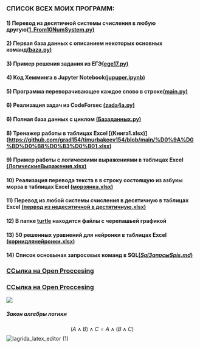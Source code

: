 <!-- some text [link](https://google.com)
![minion](https://sd.keepcalms.com/i/eat-drink-put-your-cup-in-the-dishwasher.png) -->
### **СПИСОК ВСЕХ МОИХ ПРОГРАММ:**
#### 1) Перевод из десятичной системы счисления в любую другую[(**1_From10NumSystem.py**)](https://github.com/grad154/timurbakeev154/blob/main/1_From10NumSystem.py)
#### 2) Первая база данных с описанием некоторых основных команд[(**baza.py**)](https://github.com/grad154/timurbakeev154/blob/main/baza.py)
#### 3) Пример решения задания из ЕГЭ[(**ege17.py**)](https://github.com/grad154/timurbakeev154/blob/main/ege17.py)
#### 4) Код Хемминга в Jupyter Notebook[(**jupuper.ipynb**)](https://github.com/grad154/timurbakeev154/blob/main/jupuper.ipynb)
#### 5) Программа переворачивающее каждое слово в строке[(**main.py**)](https://github.com/grad154/timurbakeev154/blob/main/main.py)
#### 6) Реализация задач из CodeForsec [(**zada4a.py**)](https://github.com/grad154/timurbakeev154/blob/main/zada4a.py)
#### 6) Полная база данных с циклом [(**Базаданных.py**)](https://github.com/grad154/timurbakeev154/blob/main/%D0%91%D0%B0%D0%B7%D0%B0%D0%B4%D0%B0%D0%BD%D0%BD%D1%8B%D1%85.py)
#### 8) Тренажер работы в таблицах Excel [(**Книга1.xlsx**)] (https://github.com/grad154/timurbakeev154/blob/main/%D0%9A%D0%BD%D0%B8%D0%B3%D0%B01.xlsx)
#### 9) Пример работы с логическими выражениями в таблицах Excel  [(**ЛогическиеВыражения.xlsx**)](https://github.com/grad154/timurbakeev154/blob/main/%D0%9B%D0%BE%D0%B3%D0%B8%D1%87%D0%B5%D1%81%D0%BA%D0%B8%D0%B5%D0%92%D1%8B%D1%80%D0%B0%D0%B6%D0%B5%D0%BD%D0%B8%D1%8F.xlsx)
#### 10) Реализация перевода текста в в строку состоящую из азбукы морза в таблицах Excel  [(**морзянка.xlsx**)](https://github.com/grad154/timurbakeev154/blob/main/%D0%BC%D0%BE%D1%80%D0%B7%D1%8F%D0%BD%D0%BA%D0%B0.xlsx)
#### 11) Перевод из любой системы счисления в десятичную в таблицах Excel [(**первод из недесятичной в дестятичную.xlsx**)](https://github.com/grad154/timurbakeev154/blob/main/%D0%BF%D0%B5%D1%80%D0%B2%D0%BE%D0%B4%20%D0%B8%D0%B7%20%D0%BD%D0%B5%D0%B4%D0%B5%D1%81%D1%8F%D1%82%D0%B8%D1%87%D0%BD%D0%BE%D0%B9%20%D0%B2%20%D0%B4%D0%B5%D1%81%D1%82%D1%8F%D1%82%D0%B8%D1%87%D0%BD%D1%83%D1%8E.xlsx)
<!-- >Markdown is a lightweight markup language >based on the formatting conventions
>that people naturally use in email.
>As [John Gruber] writes on the [Markdown >site][df1] -->
#### 12) В папке [**turtle**](https://github.com/grad154/timurbakeev154/tree/main/turtle) находится файлы с черепашьей графикой
#### 13) 50 решенных уравнений для нейронки в таблицах Excel [(**корнидлянейронки.xlsx**)](https://github.com/grad154/timurbakeev154/blob/main/%D0%BA%D0%BE%D1%80%D0%BD%D0%B8%D0%B4%D0%BB%D1%8F%D0%BD%D0%B5%D0%B9%D1%80%D0%BE%D0%BD%D0%BA%D0%B8.xlsx)
#### 14) Список основынах запросовых команд в SQL[(*SqlЗапрсыSpis.md*)](https://github.com/grad154/timurbakeev154/blob/main/Sql%D0%97%D0%B0%D0%BF%D1%80%D1%81%D1%8BSpis.md)
### [**ССылка на Open Proccesing**](https://www.youtube.com/watch?v=xm3YgoEiEDc)
### [**ССылка на Open Proccesing**](https://openprocessing.org/user/339779?view=sketches&o=2)

[![](https://avatars.mds.yandex.net/i?id=d939b91da58961611a816407f343618c-4872349-images-thumbs&n=13)](https://www.youtube.com/watch?v=xm3YgoEiEDc)
##### Закон алгебры логики
$$ (A ∧ B) ∧ C = A ∧ (B ∧ C) $$
![lagrida_latex_editor (1)](https://user-images.githubusercontent.com/114381790/198812901-17ccee74-599e-488f-b654-dcdfa3103f48.png)


